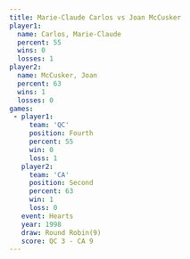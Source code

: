 ```yaml
---
title: Marie-Claude Carlos vs Joan McCusker
player1:                    
  name: Carlos, Marie-Claude
  percent: 55               
  wins: 0                   
  losses: 1                 
player2:                    
  name: McCusker, Joan      
  percent: 63               
  wins: 1                   
  losses: 0                 
games:
 - player1:          
     team: 'QC'      
     position: Fourth
     percent: 55     
     win: 0          
     loss: 1         
   player2:          
     team: 'CA'      
     position: Second
     percent: 63     
     win: 1          
     loss: 0         
   event: Hearts       
   year: 1998          
   draw: Round Robin(9)
   score: QC 3 - CA 9  
---
```

